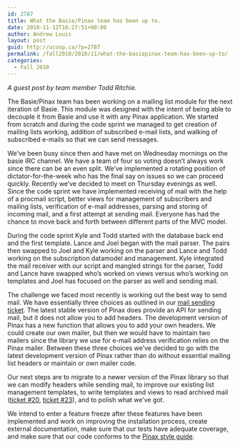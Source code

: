 ```yaml
---
id: 2787
title: What the Basie/Pinax team has been up to.
date: 2010-11-12T16:27:51+00:00
author: Andrew Louis
layout: post
guid: http://ucosp.ca/?p=2787
permalink: /fall2010/2010/11/what-the-basiepinax-team-has-been-up-to/
categories:
  - Fall 2010
---
```

_A guest post by team member Todd Ritchie._

The Basie/Pinax team has been working on a mailing list module for the next iteration of Basie. This module was designed with the intent of being able to decouple it from Basie and use it with any Pinax application. We started from scratch and during the code sprint we managed to get creation of mailing lists working, addition of subscribed e-mail lists, and walking of subscribed e-mails so that we can send messages.

We’ve been busy since then and have met on Wednesday mornings on the basie IRC channel. We have a team of four so voting doesn’t always work since there can be an even split. We’ve implemented a rotating position of dictator-for-the-week who has the final say on issues so we can proceed quickly. Recently we’ve decided to meet on Thursday evenings as well. Since the code sprint we have implemented receiving of mail with the help of a procmail script, better views for management of subscribers and mailing lists, verification of e-mail addresses, parsing and storing of incoming mail, and a first attempt at sending mail. Everyone has had the chance to move back and forth between different parts of the MVC model.

During the code sprint Kyle and Todd started with the database back end and the first template. Lance and Joel began with the mail parser. The pairs then swapped to Joel and Kyle working on the parser and Lance and Todd working on the subscription datamodel and management. Kyle integrated the mail receiver with our script and mangled strings for the parser, Todd and Lance have swapped who’s worked on views versus who’s working on templates and Joel has focused on the parser as well and sending mail.

The challenge we faced most recently is working out the best way to send mail. We have essentially three choices as outlined in our [mail sending ticket](https://bitbucket.org/basie/mailrelay/issue/19/create-send-methods-for-listmessage-and). The latest stable version of Pinax does provide an API for sending mail, but it does not allow you to add headers. The development version of Pinax has a new function that allows you to add your own headers. We could create our own mailer, but then we would have to maintain two mailers since the library we use for e-mail address verification relies on the Pinax mailer. Between these three choices we’ve decided to go with the latest development version of Pinax rather than do without essential mailing list headers or maintain or own mailer code.

Our next steps are to migrate to a newer version of the Pinax library so that we can modify headers while sending mail, to improve our existing list management templates, to write templates and views to read archived mail ([ticket #20](https://bitbucket.org/basie/mailrelay/issue/20/create-views-for-accessing-archived-email), [ticket #23](https://bitbucket.org/basie/mailrelay/issue/23/create-templates-for-accessing-archived)), and to polish what we’ve got.

We intend to enter a feature freeze after these features have been implemented and work on improving the installation process, create external documentation, make sure that our tests have adequate coverage, and make sure that our code conforms to the [Pinax style guide](http://pinaxproject.com/docs/dev/contributing.html#coding-style).